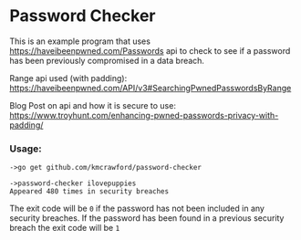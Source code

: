 <h1>Password Checker</h1>

This is an example program that uses https://haveibeenpwned.com/Passwords api to check to see if a password has been previously compromised in a data breach.

Range api used (with padding):
https://haveibeenpwned.com/API/v3#SearchingPwnedPasswordsByRange

Blog Post on api and how it is secure to use:
https://www.troyhunt.com/enhancing-pwned-passwords-privacy-with-padding/

<h3>Usage:</h3>

```
->go get github.com/kmcrawford/password-checker

->password-checker ilovepuppies
Appeared 480 times in security breaches
```

The exit code will be `0` if the password has not been included in any security breaches.  If the password has been found in a previous security breach the exit code will be `1`
